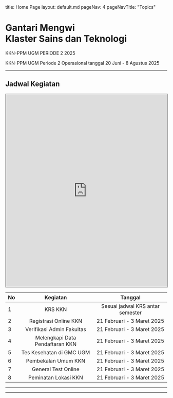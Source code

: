 <frontmatter>
  title: Home Page
  layout: default.md
  pageNav: 4
  pageNavTitle: "Topics"
</frontmatter>

<br>

<div class="bg-primary text-white px-2 py-5 mb-4">
  <div class="container">
    <h1 class="display-5 no-index">Gantari Mengwi<br>Klaster Sains dan Teknologi</h1>
    <p class="lead">KKN-PPM UGM PERIODE 2 2025</p>
  </div>
</div>

<box type="info" theme="info">
    KKN-PPM UGM Periode 2 Operasional tanggal 20 Juni - 8 Agustus 2025
</box>

---

## Jadwal Kegiatan 
<iframe src="https://outlook.office365.com/owa/calendar/2d6e9521fa1b478e8050e9f486da6ad9@365.ugm.ac.id/9d65c72433054f769649ab5082c115d87147453549236938485/calendar.html" style="border:solid 1px #777" width="100%" height="600" frameborder="0" scrolling="no"></iframe>

<panel header="Jadwal KKN-PPM UGM Periode 2 Tahun 2025" peek>


No | Kegiatan               | Tanggal 
:----- | :-------:          | :----: |
1  | KRS KKN                | Sesuai jadwal KRS antar semester |
2  | Registrasi Online KKN  | 21 Februari - 3 Maret 2025    |
3  | Verifikasi Admin Fakultas  | 21 Februari - 3 Maret 2025    |
4  | Melengkapi Data Pendaftaran KKN  | 21 Februari - 3 Maret 2025    |
5  | Tes Kesehatan di GMC UGM  | 21 Februari - 3 Maret 2025    |
6  | Pembekalan Umum KKN  | 21 Februari - 3 Maret 2025    |
7  | General Test Online | 21 Februari - 3 Maret 2025    |
8  | Peminatan Lokasi KKN | 21 Februari - 3 Maret 2025    |

</panel>

---

---
